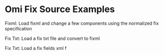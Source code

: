 # Omi Fix Source Examples

Fixml: Load fixml and change a few components using the normalized fix specification

Fix Txt: Load a fix txt file and convert to fixml

Fix Txt: Load a fix fields xml f
